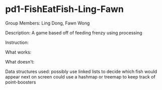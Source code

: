 pd1-FishEatFish-Ling-Fawn
=========================

Group Members: Ling Dong, Fawn Wong

Description: A game based off of feeding frenzy using processing

Instruction:

What works:

What doesn't:

Data structures used:
possibly use linked lists to decide which fish would appear next on screen
could use a hashmap or treemap to keep track of point-boosters
